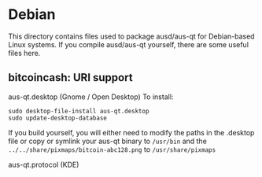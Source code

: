 
Debian
====================
This directory contains files used to package ausd/aus-qt
for Debian-based Linux systems. If you compile ausd/aus-qt yourself, there are some useful files here.

## bitcoincash: URI support ##


aus-qt.desktop  (Gnome / Open Desktop)
To install:

	sudo desktop-file-install aus-qt.desktop
	sudo update-desktop-database

If you build yourself, you will either need to modify the paths in
the .desktop file or copy or symlink your aus-qt binary to `/usr/bin`
and the `../../share/pixmaps/bitcoin-abc128.png` to `/usr/share/pixmaps`

aus-qt.protocol (KDE)

